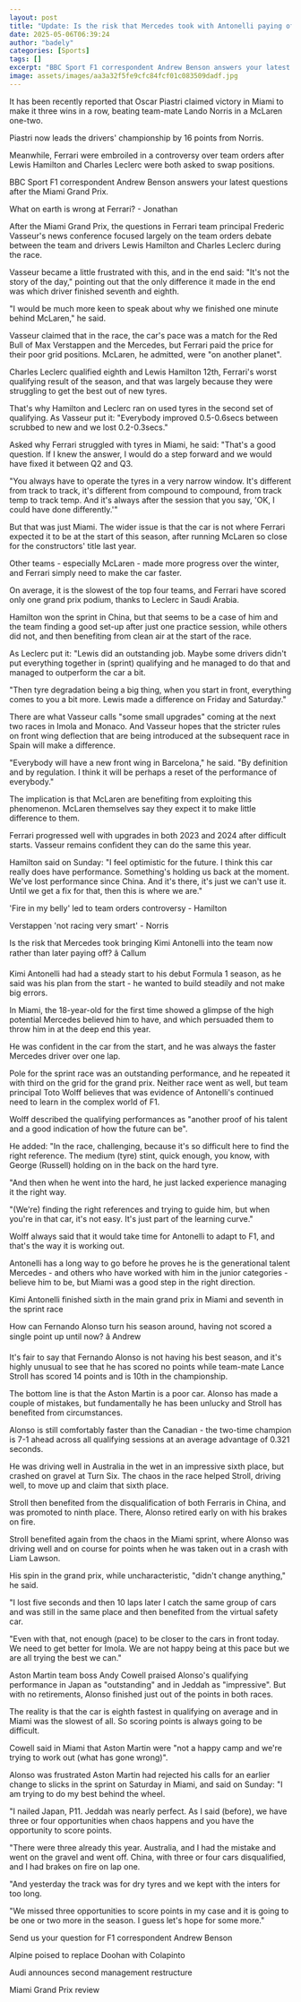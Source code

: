 ```yaml
---
layout: post
title: "Update: Is the risk that Mercedes took with Antonelli paying off?"
date: 2025-05-06T06:39:24
author: "badely"
categories: [Sports]
tags: []
excerpt: "BBC Sport F1 correspondent Andrew Benson answers your latest questions after the Miami Grand Prix."
image: assets/images/aa3a32f5fe9cfc84fcf01c083509dadf.jpg
---
```


It has been recently reported that Oscar Piastri claimed victory in Miami to make it three wins in a row, beating team-mate Lando Norris in a McLaren one-two.

Piastri now leads the drivers' championship by 16 points from Norris.

Meanwhile, Ferrari were embroiled in a controversy over team orders after Lewis Hamilton and Charles Leclerc were both asked to swap positions.

BBC Sport F1 correspondent Andrew Benson answers your latest questions after the Miami Grand Prix.

What on earth is wrong at Ferrari? - Jonathan

After the Miami Grand Prix, the questions in Ferrari team principal Frederic Vasseur's news conference focused largely on the team orders debate between the team and drivers Lewis Hamilton and Charles Leclerc during the race.

Vasseur became a little frustrated with this, and in the end said: "It's not the story of the day," pointing out that the only difference it made in the end was which driver finished seventh and eighth.

"I would be much more keen to speak about why we finished one minute behind McLaren," he said.

Vasseur claimed that in the race, the car's pace was a match for the Red Bull of Max Verstappen and the Mercedes, but Ferrari paid the price for their poor grid positions. McLaren, he admitted, were "on another planet".

Charles Leclerc qualified eighth and Lewis Hamilton 12th, Ferrari's worst qualifying result of the season, and that was largely because they were struggling to get the best out of new tyres.

That's why Hamilton and Leclerc ran on used tyres in the second set of qualifying. As Vasseur put it: "Everybody improved 0.5-0.6secs between scrubbed to new and we lost 0.2-0.3secs."

Asked why Ferrari struggled with tyres in Miami, he said: "That's a good question. If I knew the answer, I would do a step forward and we would have fixed it between Q2 and Q3.

"You always have to operate the tyres in a very narrow window. It's different from track to track, it's different from compound to compound, from track temp to track temp. And it's always after the session that you say, 'OK, I could have done differently.'"

But that was just Miami. The wider issue is that the car is not where Ferrari expected it to be at the start of this season, after running McLaren so close for the constructors' title last year. 

Other teams - especially McLaren - made more progress over the winter, and Ferrari simply need to make the car faster.

On average, it is the slowest of the top four teams, and Ferrari have scored only one grand prix podium, thanks to Leclerc in Saudi Arabia.

Hamilton won the sprint in China, but that seems to be a case of him and the team finding a good set-up after just one practice session, while others did not, and then benefiting from clean air at the start of the race.

As Leclerc put it: "Lewis did an outstanding job. Maybe some drivers didn't put everything together in (sprint) qualifying and he managed to do that and managed to outperform the car a bit. 

"Then tyre degradation being a big thing, when you start in front, everything comes to you a bit more. Lewis made a difference on Friday and Saturday."

There are what Vasseur calls "some small upgrades" coming at the next two races in Imola and Monaco. And Vasseur hopes that the stricter rules on front wing deflection that are being introduced at the subsequent race in Spain will make a difference. 

"Everybody will have a new front wing in Barcelona," he said. "By definition and by regulation. I think it will be perhaps a reset of the performance of everybody."

The implication is that McLaren are benefiting from exploiting this phenomenon. McLaren themselves say they expect it to make little difference to them.

Ferrari progressed well with upgrades in both 2023 and 2024 after difficult starts. Vasseur remains confident they can do the same this year.

Hamilton said on Sunday: "I feel optimistic for the future. I think this car really does have performance. Something's holding us back at the moment. We've lost performance since China. And it's there, it's just we can't use it. Until we get a fix for that, then this is where we are."

'Fire in my belly' led to team orders controversy - Hamilton

Verstappen 'not racing very smart' - Norris

Is the risk that Mercedes took bringing Kimi Antonelli into the team now rather than later paying off? â Callum

Kimi Antonelli had had a steady start to his debut Formula 1 season, as he said was his plan from the start - he wanted to build steadily and not make big errors.

In Miami, the 18-year-old for the first time showed a glimpse of the high potential Mercedes believed him to have, and which persuaded them to throw him in at the deep end this year.

He was confident in the car from the start, and he was always the faster Mercedes driver over one lap.

Pole for the sprint race was an outstanding performance, and he repeated it with third on the grid for the grand prix. Neither race went as well, but team principal Toto Wolff believes that was evidence of Antonelli's continued need to learn in the complex world of F1.

Wolff described the qualifying performances as "another proof of his talent and a good indication of how the future can be".

He added: "In the race, challenging, because it's so difficult here to find the right reference. The medium (tyre) stint, quick enough, you know, with George (Russell) holding on in the back on the hard tyre.

"And then when he went into the hard, he just lacked experience managing it the right way.

"(We're) finding the right references and trying to guide him, but when you're in that car, it's not easy. It's just part of the learning curve."

Wolff always said that it would take time for Antonelli to adapt to F1, and that's the way it is working out.

Antonelli has a long way to go before he proves he is the generational talent Mercedes - and others who have worked with him in the junior categories - believe him to be, but Miami was a good step in the right direction.

Kimi Antonelli finished sixth in the main grand prix in Miami and seventh in the sprint race

How can Fernando Alonso turn his season around, having not scored a single point up until now? â Andrew

It's fair to say that Fernando Alonso is not having his best season, and it's highly unusual to see that he has scored no points while team-mate Lance Stroll has scored 14 points and is 10th in the championship.

The bottom line is that the Aston Martin is a poor car. Alonso has made a couple of mistakes, but fundamentally he has been unlucky and Stroll has benefited from circumstances.

Alonso is still comfortably faster than the Canadian - the two-time champion is 7-1 ahead across all qualifying sessions at an average advantage of 0.321 seconds.

He was driving well in Australia in the wet in an impressive sixth place, but crashed on gravel at Turn Six. The chaos in the race helped Stroll, driving well, to move up and claim that sixth place.

Stroll then benefited from the disqualification of both Ferraris in China, and was promoted to ninth place. There, Alonso retired early on with his brakes on fire.

Stroll benefited again from the chaos in the Miami sprint, where Alonso was driving well and on course for points when he was taken out in a crash with Liam Lawson.

His spin in the grand prix, while uncharacteristic, "didn't change anything," he said. 

"I lost five seconds and then 10 laps later I catch the same group of cars and was still in the same place and then benefited from the virtual safety car. 

"Even with that, not enough (pace) to be closer to the cars in front today. We need to get better for Imola. We are not happy being at this pace but we are all trying the best we can."

Aston Martin team boss Andy Cowell praised Alonso's qualifying performance in Japan as "outstanding" and in Jeddah as "impressive". But with no retirements, Alonso finished just out of the points in both races.

The reality is that the car is eighth fastest in qualifying on average and in Miami was the slowest of all. So scoring points is always going to be difficult.

Cowell said in Miami that Aston Martin were "not a happy camp and we're trying to work out (what has gone wrong)".

Alonso was frustrated Aston Martin had rejected his calls for an earlier change to slicks in the sprint on Saturday in Miami, and said on Sunday: "I am trying to do my best behind the wheel.

"I nailed Japan, P11. Jeddah was nearly perfect. As I said (before), we have three or four opportunities when chaos happens and you have the opportunity to score points.

"There were three already this year. Australia, and I had the mistake and went on the gravel and went off. China, with three or four cars disqualified, and I had brakes on fire on lap one.

"And yesterday the track was for dry tyres and we kept with the inters for too long.

"We missed three opportunities to score points in my case and it is going to be one or two more in the season. I guess let's hope for some more."

Send us your question for F1 correspondent Andrew Benson

Alpine poised to replace Doohan with Colapinto

Audi announces second management restructure

Miami Grand Prix review

